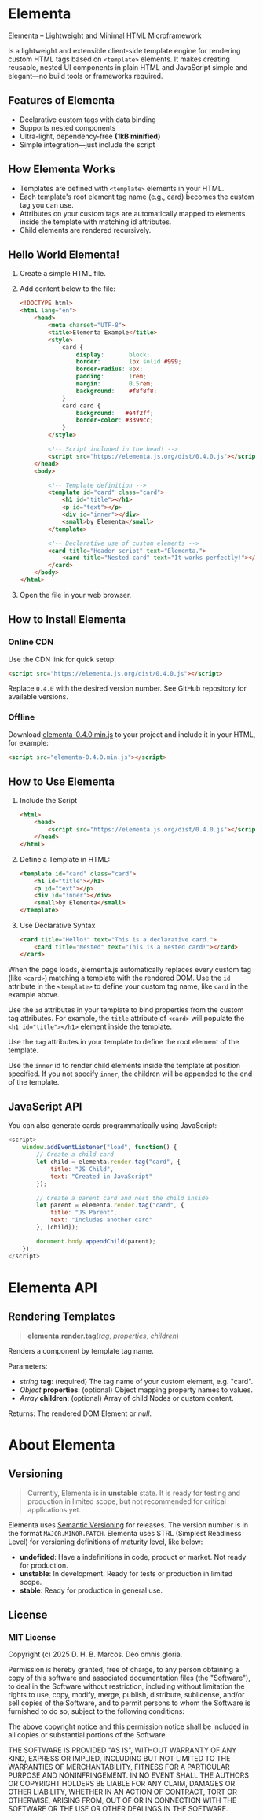 # Elementa

Elementa – Lightweight and Minimal HTML Microframework

Is a lightweight and extensible client-side template engine for rendering custom HTML tags based on `<template>` elements.
It makes creating reusable, nested UI components in plain HTML and JavaScript simple and elegant—no build tools or frameworks required.

## Features of Elementa

- Declarative custom tags with data binding
- Supports nested components
- Ultra-light, dependency-free **(1kB minified)**
- Simple integration—just include the script

## How Elementa Works

- Templates are defined with `<template>` elements in your HTML.
- Each template's root element tag name (e.g., card) becomes the custom tag you can use.
- Attributes on your custom tags are automatically mapped to elements inside the template with matching id attributes.
- Child elements are rendered recursively.

## Hello World Elementa!

1. Create a simple HTML file.

2. Add content below to the file:

    ```html
    <!DOCTYPE html>
    <html lang="en">
        <head>
            <meta charset="UTF-8">
            <title>Elementa Example</title>
            <style>
                card {
                    display:       block;
                    border:        1px solid #999;
                    border-radius: 8px;
                    padding:       1rem;
                    margin:        0.5rem;
                    background:    #f8f8f8;
                }
                card card {
                    background:   #e4f2ff;
                    border-color: #3399cc;
                }
            </style>

            <!-- Script included in the head! -->
            <script src="https://elementa.js.org/dist/0.4.0.js"></script>
        </head>
        <body>

            <!-- Template definition -->
            <template id="card" class="card">
                <h1 id="title"></h1>
                <p id="text"></p>
                <div id="inner"></div>
                <small>by Elementa</small>
            </template>

            <!-- Declarative use of custom elements -->
            <card title="Header script" text="Elementa.">
                <card title="Nested card" text="It works perfectly!"></card>
            </card>
        </body>
    </html>
    ```

3. Open the file in your web browser.

## How to Install Elementa

### Online CDN

Use the CDN link for quick setup:

```html
<script src="https://elementa.js.org/dist/0.4.0.js"></script>
```

Replace `0.4.0` with the desired version number. See GitHub repository for available versions.

### Offline

Download [elementa-0.4.0.min.js](dist/elementa-0.4.0.min.js) to your project and include it in your HTML, for example:

```html
<script src="elementa-0.4.0.min.js"></script>
```

## How to Use Elementa

1. Include the Script

    ```html
    <html>
        <head>
            <script src="https://elementa.js.org/dist/0.4.0.js"></script>
        </head>
    </html>
    ```

2. Define a Template in HTML:

    ```html
    <template id="card" class="card">
        <h1 id="title"></h1>
        <p id="text"></p>
        <div id="inner"></div>
        <small>by Elementa</small>
    </template>
    ```

3. Use Declarative Syntax

    ```html
    <card title="Hello!" text="This is a declarative card.">
        <card title="Nested" text="This is a nested card!"></card>
    </card>
    ```

When the page loads, elementa.js automatically replaces every custom tag (like `<card>`) matching a template with the rendered DOM. Use the `id` attribute in the `<template>` to define your custom tag name, like `card` in the example above.

Use the `id` attributes in your template to bind properties from the custom tag attributes. For example, the `title` attribute of `<card>` will populate the `<h1 id="title"></h1>` element inside the template.

Use the `tag` attributes in your template to define the root element of the template.

Use the `inner` id to render child elements inside the template at position specified. If you not specify `inner`, the children will be appended to the end of the template.

## JavaScript API

You can also generate cards programmatically using JavaScript:

```js
<script>
    window.addEventListener("load", function() {
        // Create a child card
        let child = elementa.render.tag("card", {
            title: "JS Child",
            text: "Created in JavaScript"
        });

        // Create a parent card and nest the child inside
        let parent = elementa.render.tag("card", {
            title: "JS Parent",
            text: "Includes another card"
        }, [child]);

        document.body.appendChild(parent);
    });
</script>
```

# Elementa API

## Rendering Templates

> **elementa.render.tag**(*tag*, *properties*, *children*)

Renders a component by template tag name.

Parameters:

- *string* **tag**: (required) The tag name of your custom element, e.g. "card".
- *Object* **properties**: (optional) Object mapping property names to values.
- *Array*  **children**: (optional) Array of child Nodes or custom content.

Returns: The rendered DOM Element or *null*.

# About Elementa

## Versioning

> Currently, Elementa is in **unstable** state. It is ready for testing and production in limited scope, but not recommended for critical applications yet.

Elementa uses [Semantic Versioning](https://semver.org/) for releases. The version number is in the format `MAJOR.MINOR.PATCH`. Elementa uses STRL (Simplest Readiness Level) for versioning definitions of maturity level, like below:

- **undefided**: Have a indefinitions in code, product or market. Not ready for production.
- **unstable**: In development. Ready for tests or production in limited scope.
- **stable**: Ready for production in general use.

## License

### MIT License

Copyright (c) 2025 D. H. B. Marcos. Deo omnis gloria.

Permission is hereby granted, free of charge, to any person obtaining a copy
of this software and associated documentation files (the "Software"), to deal
in the Software without restriction, including without limitation the rights
to use, copy, modify, merge, publish, distribute, sublicense, and/or sell
copies of the Software, and to permit persons to whom the Software is
furnished to do so, subject to the following conditions:

The above copyright notice and this permission notice shall be included in all
copies or substantial portions of the Software.

THE SOFTWARE IS PROVIDED "AS IS", WITHOUT WARRANTY OF ANY KIND, EXPRESS OR
IMPLIED, INCLUDING BUT NOT LIMITED TO THE WARRANTIES OF MERCHANTABILITY,
FITNESS FOR A PARTICULAR PURPOSE AND NONINFRINGEMENT. IN NO EVENT SHALL THE
AUTHORS OR COPYRIGHT HOLDERS BE LIABLE FOR ANY CLAIM, DAMAGES OR OTHER
LIABILITY, WHETHER IN AN ACTION OF CONTRACT, TORT OR OTHERWISE, ARISING FROM,
OUT OF OR IN CONNECTION WITH THE SOFTWARE OR THE USE OR OTHER DEALINGS IN THE
SOFTWARE.
